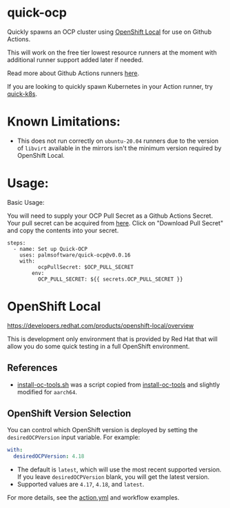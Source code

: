 # quick-ocp
Quickly spawns an OCP cluster using [OpenShift Local](https://developers.redhat.com/products/openshift-local/overview) for use on Github Actions.

This will work on the free tier lowest resource runners at the moment with additional runner support added later if needed.

Read more about Github Actions runners [here](https://docs.github.com/en/actions/using-github-hosted-runners/using-github-hosted-runners/about-github-hosted-runners).

If you are looking to quickly spawn Kubernetes in your Action runner, try [quick-k8s](https://github.com/palmsoftware/quick-k8s).

# Known Limitations:

- This does not run correctly on `ubuntu-20.04` runners due to the version of `libvirt` available in the mirrors isn't the minimum version required by OpenShift Local.

# Usage:

Basic Usage:

You will need to supply your OCP Pull Secret as a Github Actions Secret.  Your pull secret can be acquired from [here](https://console.redhat.com/openshift/install/azure/aro-provisioned).  Click on "Download Pull Secret" and copy the contents into your secret.

```
steps:
  - name: Set up Quick-OCP
    uses: palmsoftware/quick-ocp@v0.0.16
    with:
          ocpPullSecret: $OCP_PULL_SECRET
        env:
          OCP_PULL_SECRET: ${{ secrets.OCP_PULL_SECRET }}
```

# OpenShift Local

https://developers.redhat.com/products/openshift-local/overview

This is development only environment that is provided by Red Hat that will allow you do some quick testing in a full OpenShift environment.

## References

- [install-oc-tools.sh](./scripts/install-oc-tools.sh) was a script copied from [install-oc-tools](https://github.com/cptmorgan-rh/install-oc-tools) and slightly modified for `aarch64`.

## OpenShift Version Selection

You can control which OpenShift version is deployed by setting the `desiredOCPVersion` input variable. For example:

```yaml
with:
  desiredOCPVersion: 4.18
```

- The default is `latest`, which will use the most recent supported version.  If you leave `desiredOCPVersion` blank, you will get the latest version.
- Supported values are `4.17`, `4.18`, and `latest`.

For more details, see the [action.yml](action.yml) and workflow examples.
